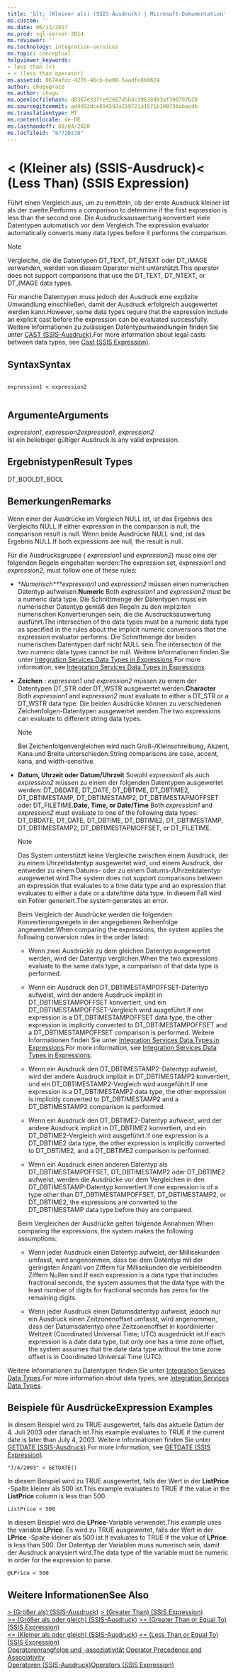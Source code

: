 ```yaml
---
title: '&lt; (Kleiner als) (SSIS-Ausdruck) | Microsoft-Dokumentation'
ms.custom: ''
ms.date: 06/13/2017
ms.prod: sql-server-2014
ms.reviewer: ''
ms.technology: integration-services
ms.topic: conceptual
helpviewer_keywords:
- less than (<)
- < (less than operator)
ms.assetid: 8674afdc-4276-46cb-be08-5aadfe8b9624
author: chugugrace
ms.author: chugu
ms.openlocfilehash: d8367e337fe92667d5bdc39638d03af390797b28
ms.sourcegitcommit: ad4d92dce894592a259721a1571b1d8736abacdb
ms.translationtype: MT
ms.contentlocale: de-DE
ms.lasthandoff: 08/04/2020
ms.locfileid: "87720278"
---
```

# <a name="lt-less-than-ssis-expression"></a><span data-ttu-id="bba8b-102">&lt; (Kleiner als) (SSIS-Ausdruck)</span><span class="sxs-lookup"><span data-stu-id="bba8b-102">&lt; (Less Than) (SSIS Expression)</span></span>
  <span data-ttu-id="bba8b-103">Führt einen Vergleich aus, um zu ermitteln, ob der erste Ausdruck kleiner ist als der zweite.</span><span class="sxs-lookup"><span data-stu-id="bba8b-103">Performs a comparison to determine if the first expression is less than the second one.</span></span> <span data-ttu-id="bba8b-104">Die Ausdrucksauswertung konvertiert viele Datentypen automatisch vor dem Vergleich.</span><span class="sxs-lookup"><span data-stu-id="bba8b-104">The expression evaluator automatically converts many data types before it performs the comparison.</span></span>  
  
> [!NOTE]  
>  <span data-ttu-id="bba8b-105">Vergleiche, die die Datentypen DT_TEXT, DT_NTEXT oder DT_IMAGE verwenden, werden von diesem Operator nicht unterstützt.</span><span class="sxs-lookup"><span data-stu-id="bba8b-105">This operator does not support comparisons that use the DT_TEXT, DT_NTEXT, or DT_IMAGE data types.</span></span>  
  
 <span data-ttu-id="bba8b-106">Für manche Datentypen muss jedoch der Ausdruck eine explizite Umwandlung einschließen, damit der Ausdruck erfolgreich ausgewertet werden kann.</span><span class="sxs-lookup"><span data-stu-id="bba8b-106">However, some data types require that the expression include an explicit cast before the expression can be evaluated successfully.</span></span> <span data-ttu-id="bba8b-107">Weitere Informationen zu zulässigen Datentypumwandlungen finden Sie unter [CAST &#40;SSIS-Ausdruck&#41;](cast-ssis-expression.md).</span><span class="sxs-lookup"><span data-stu-id="bba8b-107">For more information about legal casts between data types, see [Cast &#40;SSIS Expression&#41;](cast-ssis-expression.md).</span></span>  
  
## <a name="syntax"></a><span data-ttu-id="bba8b-108">Syntax</span><span class="sxs-lookup"><span data-stu-id="bba8b-108">Syntax</span></span>  
  
```  
  
expression1 < expression2  
  
```  
  
## <a name="arguments"></a><span data-ttu-id="bba8b-109">Argumente</span><span class="sxs-lookup"><span data-stu-id="bba8b-109">Arguments</span></span>  
 <span data-ttu-id="bba8b-110">*expression1, expression2*</span><span class="sxs-lookup"><span data-stu-id="bba8b-110">*expression1, expression2*</span></span>  
 <span data-ttu-id="bba8b-111">Ist ein beliebiger gültiger Ausdruck.</span><span class="sxs-lookup"><span data-stu-id="bba8b-111">Is any valid expression.</span></span>  
  
## <a name="result-types"></a><span data-ttu-id="bba8b-112">Ergebnistypen</span><span class="sxs-lookup"><span data-stu-id="bba8b-112">Result Types</span></span>  
 <span data-ttu-id="bba8b-113">DT_BOOL</span><span class="sxs-lookup"><span data-stu-id="bba8b-113">DT_BOOL</span></span>  
  
## <a name="remarks"></a><span data-ttu-id="bba8b-114">Bemerkungen</span><span class="sxs-lookup"><span data-stu-id="bba8b-114">Remarks</span></span>  
 <span data-ttu-id="bba8b-115">Wenn einer der Ausdrücke im Vergleich NULL ist, ist das Ergebnis des Vergleichs NULL.</span><span class="sxs-lookup"><span data-stu-id="bba8b-115">If either expression in the comparison is null, the comparison result is null.</span></span> <span data-ttu-id="bba8b-116">Wenn beide Ausdrücke NULL sind, ist das Ergebnis NULL.</span><span class="sxs-lookup"><span data-stu-id="bba8b-116">If both expressions are null, the result is null.</span></span>  
  
 <span data-ttu-id="bba8b-117">Für die Ausdrucksgruppe ( *expression1* und *expression2*) muss eine der folgenden Regeln eingehalten werden:</span><span class="sxs-lookup"><span data-stu-id="bba8b-117">The expression set, *expression1* and *expression2*, must follow one of these rules:</span></span>  
  
-   <span data-ttu-id="bba8b-118">\**Numerisch\*\*\*expression1* und *expression2* müssen einen numerischen Datentyp aufweisen.</span><span class="sxs-lookup"><span data-stu-id="bba8b-118">**Numeric** Both *expression1* and *expression2* must be a numeric data type.</span></span> <span data-ttu-id="bba8b-119">Die Schnittmenge der Datentypen muss ein numerischer Datentyp gemäß den Regeln zu den impliziten numerischen Konvertierungen sein, die die Ausdrucksauswertung ausführt.</span><span class="sxs-lookup"><span data-stu-id="bba8b-119">The intersection of the data types must be a numeric data type as specified in the rules about the implicit numeric conversions that the expression evaluator performs.</span></span> <span data-ttu-id="bba8b-120">Die Schnittmenge der beiden numerischen Datentypen darf nicht NULL sein.</span><span class="sxs-lookup"><span data-stu-id="bba8b-120">The intersection of the two numeric data types cannot be null.</span></span> <span data-ttu-id="bba8b-121">Weitere Informationen finden Sie unter [Integration Services Data Types in Expressions](integration-services-data-types-in-expressions.md).</span><span class="sxs-lookup"><span data-stu-id="bba8b-121">For more information, see [Integration Services Data Types in Expressions](integration-services-data-types-in-expressions.md).</span></span>  
  
-   <span data-ttu-id="bba8b-122">**Zeichen** : *expression1* und *expression2* müssen zu einem der Datentypen DT_STR oder DT_WSTR ausgewertet werden.</span><span class="sxs-lookup"><span data-stu-id="bba8b-122">**Character** Both *expression1* and *expression2* must evaluate to either a DT_STR or a DT_WSTR data type.</span></span> <span data-ttu-id="bba8b-123">Die beiden Ausdrücke können zu verschiedenen Zeichenfolgen-Datentypen ausgewertet werden.</span><span class="sxs-lookup"><span data-stu-id="bba8b-123">The two expressions can evaluate to different string data types.</span></span>  
  
    > [!NOTE]  
    >  <span data-ttu-id="bba8b-124">Bei Zeichenfolgenvergleichen wird nach Groß-/Kleinschreibung, Akzent, Kana und Breite unterschieden.</span><span class="sxs-lookup"><span data-stu-id="bba8b-124">String comparisons are case, accent, kana, and width-sensitive.</span></span>  
  
-   <span data-ttu-id="bba8b-125">**Datum, Uhrzeit oder Datum/Uhrzeit** Sowohl *expression1* als auch *expression2* müssen zu einem der folgenden Datentypen ausgewertet werden: DT_DBDATE, DT_DATE, DT_DBTIME, DT_DBTIME2, DT_DBTIMESTAMP, DT_DBTIMESTAMP2, DT_DBTIMESTAPMOFFSET oder DT_FILETIME.</span><span class="sxs-lookup"><span data-stu-id="bba8b-125">**Date, Time, or Date/Time** Both *expression1* and *expression2* must evaluate to one of the following data types: DT_DBDATE, DT_DATE, DT_DBTIME, DT_DBTIME2, DT_DBTIMESTAMP, DT_DBTIMESTAMP2, DT_DBTIMESTAPMOFFSET, or DT_FILETIME.</span></span>  
  
    > [!NOTE]  
    >  <span data-ttu-id="bba8b-126">Das System unterstützt keine Vergleiche zwischen einem Ausdruck, der zu einem Uhrzeitdatentyp ausgewertet wird, und einem Ausdruck, der entweder zu einem Datums- oder zu einem Datums-/Uhrzeitdatentyp ausgewertet wird.</span><span class="sxs-lookup"><span data-stu-id="bba8b-126">The system does not support comparisons between an expression that evaluates to a time data type and an expression that evaluates to either a date or a date/time data type.</span></span> <span data-ttu-id="bba8b-127">In diesem Fall wird ein Fehler generiert.</span><span class="sxs-lookup"><span data-stu-id="bba8b-127">The system generates an error.</span></span>  
  
     <span data-ttu-id="bba8b-128">Beim Vergleich der Ausdrücke werden die folgenden Konvertierungsregeln in der angegebenen Reihenfolge angewendet:</span><span class="sxs-lookup"><span data-stu-id="bba8b-128">When comparing the expressions, the system applies the following conversion rules in the order listed:</span></span>  
  
    -   <span data-ttu-id="bba8b-129">Wenn zwei Ausdrücke zu dem gleichen Datentyp ausgewertet werden, wird der Datentyp verglichen.</span><span class="sxs-lookup"><span data-stu-id="bba8b-129">When the two expressions evaluate to the same data type, a comparison of that data type is performed.</span></span>  
  
    -   <span data-ttu-id="bba8b-130">Wenn ein Ausdruck den DT_DBTIMESTAMPOFFSET-Datentyp aufweist, wird der andere Ausdruck implizit in DT_DBTIMESTAMPOFFSET konvertiert, und ein DT_DBTIMESTAMPOFFSET-Vergleich wird ausgeführt.</span><span class="sxs-lookup"><span data-stu-id="bba8b-130">If one expression is a DT_DBTIMESTAMPOFFSET data type, the other expression is implicitly converted to DT_DBTIMESTAMPOFFSET and a DT_DBTIMESTAMPOFFSET comparison is performed.</span></span> <span data-ttu-id="bba8b-131">Weitere Informationen finden Sie unter [Integration Services Data Types in Expressions](integration-services-data-types-in-expressions.md).</span><span class="sxs-lookup"><span data-stu-id="bba8b-131">For more information, see [Integration Services Data Types in Expressions](integration-services-data-types-in-expressions.md).</span></span>  
  
    -   <span data-ttu-id="bba8b-132">Wenn ein Ausdruck den DT_DBTIMESTAMP2-Datentyp aufweist, wird der andere Ausdruck implizit in DT_DBTIMESTAMP2 konvertiert, und ein DT_DBTIMESTAMP2-Vergleich wird ausgeführt.</span><span class="sxs-lookup"><span data-stu-id="bba8b-132">If one expression is a DT_DBTIMESTAMP2 data type, the other expression is implicitly converted to DT_DBTIMESTAMP2 and a DT_DBTIMESTAMP2 comparison is performed.</span></span>  
  
    -   <span data-ttu-id="bba8b-133">Wenn ein Ausdruck den DT_DBTIME2-Datentyp aufweist, wird der andere Ausdruck implizit in DT_DBTIME2 konvertiert, und ein DT_DBTIME2-Vergleich wird ausgeführt.</span><span class="sxs-lookup"><span data-stu-id="bba8b-133">If one expression is a DT_DBTIME2 data type, the other expression is implicitly converted to DT_DBTIME2, and a DT_DBTIME2 comparison is performed.</span></span>  
  
    -   <span data-ttu-id="bba8b-134">Wenn ein Ausdruck einen anderen Datentyp als DT_DBTIMESTAMPOFFSET, DT_DBTIMESTAMP2 oder DT_DBTIME2 aufweist, werden die Ausdrücke vor dem Vergleichen in den DT_DBTIMESTAMP-Datentyp konvertiert.</span><span class="sxs-lookup"><span data-stu-id="bba8b-134">If one expression is of a type other than DT_DBTIMESTAMPOFFSET, DT_DBTIMESTAMP2, or DT_DBTIME2, the expressions are converted to the DT_DBTIMESTAMP data type before they are compared.</span></span>  
  
     <span data-ttu-id="bba8b-135">Beim Vergleichen der Ausdrücke gelten folgende Annahmen:</span><span class="sxs-lookup"><span data-stu-id="bba8b-135">When comparing the expressions, the system makes the following assumptions:</span></span>  
  
    -   <span data-ttu-id="bba8b-136">Wenn jeder Ausdruck einen Datentyp aufweist, der Millisekunden umfasst, wird angenommen, dass bei dem Datentyp mit der geringsten Anzahl von Ziffern für Millisekunden die verbleibenden Ziffern Nullen sind.</span><span class="sxs-lookup"><span data-stu-id="bba8b-136">If each expression is a data type that includes fractional seconds, the system assumes that the data type with the least number of digits for fractional seconds has zeros for the remaining digits.</span></span>  
  
    -   <span data-ttu-id="bba8b-137">Wenn jeder Ausdruck einen Datumsdatentyp aufweist, jedoch nur ein Ausdruck einen Zeitzonenoffset umfasst, wird angenommen, dass der Datumsdatentyp ohne Zeitzonenoffset in koordinierter Weltzeit (Coordinated Universal Time; UTC) ausgedrückt ist.</span><span class="sxs-lookup"><span data-stu-id="bba8b-137">If each expression is a date data type, but only one has a time zone offset, the system assumes that the date data type without the time zone offset is in Coordinated Universal Time (UTC).</span></span>  
  
 <span data-ttu-id="bba8b-138">Weitere Informationen zu Datentypen finden Sie unter [Integration Services Data Types](../data-flow/integration-services-data-types.md).</span><span class="sxs-lookup"><span data-stu-id="bba8b-138">For more information about data types, see [Integration Services Data Types](../data-flow/integration-services-data-types.md).</span></span>  
  
## <a name="expression-examples"></a><span data-ttu-id="bba8b-139">Beispiele für Ausdrücke</span><span class="sxs-lookup"><span data-stu-id="bba8b-139">Expression Examples</span></span>  
 <span data-ttu-id="bba8b-140">In diesem Beispiel wird zu TRUE ausgewertet, falls das aktuelle Datum der 4. Juli 2003 oder danach ist.</span><span class="sxs-lookup"><span data-stu-id="bba8b-140">This example evaluates to TRUE if the current date is later than July 4, 2003.</span></span> <span data-ttu-id="bba8b-141">Weitere Informationen finden Sie unter [GETDATE &#40;SSIS-Ausdruck&#41;](getdate-ssis-expression.md).</span><span class="sxs-lookup"><span data-stu-id="bba8b-141">For more information, see [GETDATE &#40;SSIS Expression&#41;](getdate-ssis-expression.md).</span></span>  
  
```  
"7/4/2003" < GETDATE()  
```  
  
 <span data-ttu-id="bba8b-142">In diesem Beispiel wird zu TRUE ausgewertet, falls der Wert in der **ListPrice** -Spalte kleiner als 500 ist.</span><span class="sxs-lookup"><span data-stu-id="bba8b-142">This example evaluates to TRUE if the value in the **ListPrice** column is less than 500.</span></span>  
  
```  
ListPrice < 500  
```  
  
 <span data-ttu-id="bba8b-143">In diesem Beispiel wird die **LPrice**-Variable verwendet.</span><span class="sxs-lookup"><span data-stu-id="bba8b-143">This example uses the variable **LPrice**.</span></span> <span data-ttu-id="bba8b-144">Es wird zu TRUE ausgewertet, falls der Wert in der **LPrice** -Spalte kleiner als 500 ist.</span><span class="sxs-lookup"><span data-stu-id="bba8b-144">It evaluates to TRUE if the value of **LPrice** is less than 500.</span></span> <span data-ttu-id="bba8b-145">Der Datentyp der Variablen muss numerisch sein, damit der Ausdruck analysiert wird.</span><span class="sxs-lookup"><span data-stu-id="bba8b-145">The data type of the variable must be numeric in order for the expression to parse.</span></span>  
  
```  
@LPrice < 500  
```  
  
## <a name="see-also"></a><span data-ttu-id="bba8b-146">Weitere Informationen</span><span class="sxs-lookup"><span data-stu-id="bba8b-146">See Also</span></span>  
 <span data-ttu-id="bba8b-147">[&#62; &#40;Größer als&#41; &#40;SSIS-Ausdruck&#41;](greater-than-ssis-expression.md) </span><span class="sxs-lookup"><span data-stu-id="bba8b-147">[&#62; &#40;Greater Than&#41; &#40;SSIS Expression&#41;](greater-than-ssis-expression.md) </span></span>  
 <span data-ttu-id="bba8b-148">[&#62;= &#40;Größer als oder gleich&#41; &#40;SSIS-Ausdruck&#41;](greater-than-or-equal-to-ssis-expression.md) </span><span class="sxs-lookup"><span data-stu-id="bba8b-148">[&#62;= &#40;Greater Than or Equal To&#41; &#40;SSIS Expression&#41;](greater-than-or-equal-to-ssis-expression.md) </span></span>  
 <span data-ttu-id="bba8b-149">[&#60;= &#40;Kleiner als oder gleich&#41; &#40;SSIS-Ausdruck&#41;](less-than-or-equal-to-ssis-expression.md) </span><span class="sxs-lookup"><span data-stu-id="bba8b-149">[&#60;= &#40;Less Than or Equal To&#41; &#40;SSIS Expression&#41;](less-than-or-equal-to-ssis-expression.md) </span></span>  
 <span data-ttu-id="bba8b-150">[Operatorenrangfolge und -assoziativität](operator-precedence-and-associativity.md) </span><span class="sxs-lookup"><span data-stu-id="bba8b-150">[Operator Precedence and Associativity](operator-precedence-and-associativity.md) </span></span>  
 [<span data-ttu-id="bba8b-151">Operatoren &#40;SSIS-Ausdruck&#41;</span><span class="sxs-lookup"><span data-stu-id="bba8b-151">Operators &#40;SSIS Expression&#41;</span></span>](operators-ssis-expression.md)  
  
  
